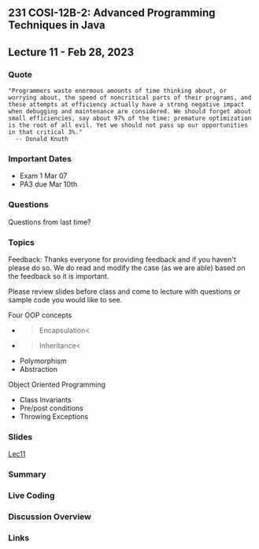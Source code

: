 ## 231 COSI-12B-2: Advanced Programming Techniques in Java

## Lecture 11 - Feb 28, 2023

### Quote

```text
"Programmers waste enormous amounts of time thinking about, or worrying about, the speed of noncritical parts of their programs, and these attempts at efficiency actually have a strong negative impact when debugging and maintenance are considered. We should forget about small efficiencies, say about 97% of the time: premature optimization is the root of all evil. Yet we should not pass up our opportunities in that critical 3%."
  -- Donald Knuth
```

### Important Dates

* Exam 1 Mar 07
* PA3 due Mar 10th 

### Questions

Questions from last time?

### Topics

Feedback:
Thanks everyone for providing feedback and if you haven't please do so.
We do read and modify the case (as we are able) based on the feedback so it is important.

Please review slides before class and come to lecture with questions or sample code you would like to see. 

Four OOP concepts
  * >Encapsulation<
  * >Inheritance<
  * Polymorphism
  * Abstraction

Object Oriented Programming
  * Class Invariants
  * Pre/post conditions
  * Throwing Exceptions


### Slides
[Lec11](Lec11.pdf)

### Summary


### Live Coding


### Discussion Overview


### Links
